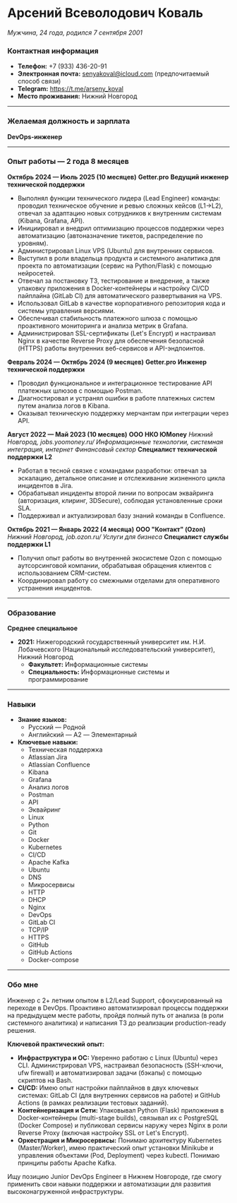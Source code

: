 # Арсений Всеволодович Коваль
*Мужчина, 24 года, родился 7 сентября 2001*

### Контактная информация
- **Телефон:** +7 (933) 436-20-91
- **Электронная почта:** senyakoval@icloud.com (предпочитаемый способ связи)
- **Telegram:** https://t.me/arseny_koval
- **Место проживания:** Нижний Новгород

---

### Желаемая должность и зарплата
**DevOps-инженер**

---

### Опыт работы — 2 года 8 месяцев

**Октябрь 2024 — Июль 2025 (10 месяцев)**
**Getter.pro**
**Ведущий инженер технической поддержки**

-   Выполнял функции технического лидера (Lead Engineer) команды: проводил техническое обучение и ревью сложных кейсов (L1->L2), отвечал за адаптацию новых сотрудников к внутренним системам (Kibana, Grafana, API).
-   Инициировал и внедрил оптимизацию процессов поддержки через автоматизацию (автоназначение тикетов, распределение по уровням).
-   Администрировал Linux VPS (Ubuntu) для внутренних сервисов.
-   Выступил в роли владельца продукта и системного аналитика для проекта по автоматизации (сервис на Python/Flask) с помощью нейросетей.
-   Отвечал за постановку ТЗ, тестирование и внедрение, а также упаковку приложения в Docker-контейнеры и настройку CI/CD пайплайна (GitLab CI) для автоматического развертывания на VPS.
-   Использовал GitLab в качестве корпоративного репозитория кода и системы управления версиями.
-   Обеспечивал стабильность платежного шлюза с помощью проактивного мониторинга и анализа метрик в Grafana.
-   Администрировал SSL-сертификаты (Let's Encrypt) и настраивал Nginx в качестве Reverse Proxy для обеспечения безопасной (HTTPS) работы внутренних веб-сервисов и API-эндпоинтов.

**Февраль 2024 — Октябрь 2024 (9 месяцев)**
**Getter.pro**
**Инженер технической поддержки**

-   Проводил функциональное и интеграционное тестирование API платежных шлюзов с помощью Postman.
-   Диагностировал и устранял ошибки в работе платежных систем путем анализа логов в Kibana.
-   Оказывал техническую поддержку мерчантам при интеграции через API.

**Август 2022 — Май 2023 (10 месяцев)**
**ООО НКО ЮMoney**
*Нижний Новгород, jobs.yoomoney.ru/*
*Информационные технологии, системная интеграция, интернет*
*Финансовый сектор*
**Специалист технической поддержки L2**

-   Работал в тесной связке с командами разработки: отвечал за эскалацию, детальное описание и отслеживание жизненного цикла инцидентов в Jira.
-   Обрабатывал инциденты второй линии по вопросам эквайринга (авторизация, клиринг, 3DSecure), соблюдая установленные сроки SLA.
-   Поддерживал и актуализировал базу знаний команды в Confluence.

**Октябрь 2021 — Январь 2022 (4 месяца)**
**ООО "Контакт" (Ozon)**
*Нижний Новгород, job.ozon.ru/*
*Услуги для бизнеса*
**Специалист службы поддержки L1**

-   Получил опыт работы во внутренней экосистеме Ozon с помощью аутсорсинговой компании, обрабатывая обращения клиентов с использованием CRM-систем.
-   Координировал работу со смежными отделами для оперативного устранения инцидентов.

---

### Образование
**Среднее специальное**
- **2021:** Нижегородский государственный университет им. Н.И. Лобачевского (Национальный исследовательский университет), Нижний Новгород
    - **Факультет:** Информационные системы
    - **Специальность:** Информационные системы и программирование

---

### Навыки
- **Знание языков:**
    - Русский — Родной
    - Английский — A2 — Элементарный
- **Ключевые навыки:**
    - Техническая поддержка
    - Atlassian Jira
    - Atlassian Confluence
    - Kibana
    - Grafana
    - Анализ логов
    - Postman
    - API
    - Эквайринг
    - Linux
    - Python
    - Git
    - Docker
    - Kubernetes
    - CI/CD
    - Apache Kafka
    - Ubuntu
    - DNS
    - Микросервисы
    - HTTP
    - DHCP
    - Nginx
    - DevOps
    - GitLab CI
    - TCP/IP
    - HTTPS
    - GitHub
    - GitHub Actions
    - Docker-compose

---

### Обо мне
Инженер с 2+ летним опытом в L2/Lead Support, сфокусированный на переходе в DevOps. Проактивно автоматизировал процессы поддержки на предыдущем месте работы, пройдя полный путь от анализа (в роли системного аналитика) и написания ТЗ до реализации production-ready решения.

**Ключевой практический опыт:**

-   **Инфраструктура и ОС:** Уверенно работаю с Linux (Ubuntu) через CLI. Администрировал VPS, настраивал безопасность (SSH-ключи, ufw firewall) и автоматизировал задачи (бэкапы) с помощью скриптов на Bash.
-   **CI/CD:** Имею опыт настройки пайплайнов в двух ключевых системах: GitLab CI (для внутренних сервисов на работе) и GitHub Actions (в рамках реализации тестовых заданий).
-   **Контейнеризация и Сети:** Упаковывал Python (Flask) приложения в Docker-контейнеры (multi-stage builds), связывал их с PostgreSQL (Docker Compose) и публиковал сервисы наружу через Nginx в роли Reverse Proxy (включая настройку SSL от Let's Encrypt).
-   **Оркестрация и Микросервисы:** Понимаю архитектуру Kubernetes (Master/Worker), имею практический опыт установки Minikube и управления объектами (Pod, Deployment) через kubectl. Понимаю принципы работы Apache Kafka.

Ищу позицию Junior DevOps Engineer в Нижнем Новгороде, где смогу применить свои навыки поддержки и автоматизации для развития высоконагруженной инфраструктуры.